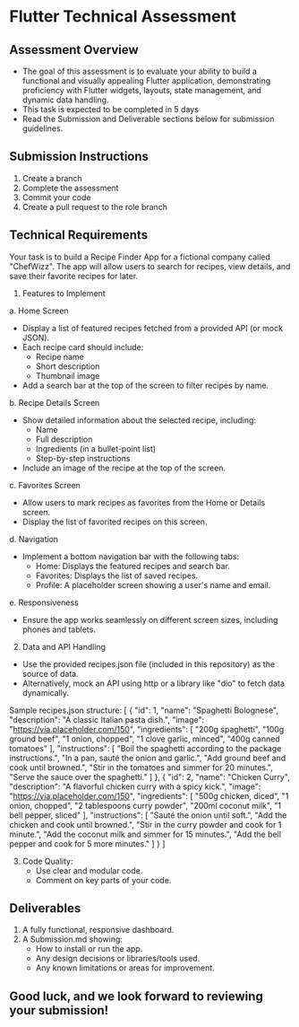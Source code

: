 # Flutter Technical Assessment

## Assessment Overview
- The goal of this assessment is to evaluate your ability to build a functional and visually appealing Flutter application, demonstrating proficiency with Flutter widgets, layouts, state management, and dynamic data handling.
- This task is expected to be completed in 5 days
- Read the Submission and Deliverable sections below for submission guidelines.

## Submission Instructions
1. Create a branch
2. Complete the assessment
3. Commit your code
4. Create a pull request to the role branch

## Technical Requirements
Your task is to build a Recipe Finder App for a fictional company called "ChefWizz". The app will allow users to search for recipes, view details, and save their favorite recipes for later.

1. Features to Implement

  a. Home Screen
   - Display a list of featured recipes fetched from a provided API (or mock JSON).
   - Each recipe card should include:
     - Recipe name
     - Short description
     - Thumbnail image
   - Add a search bar at the top of the screen to filter recipes by name.

 b. Recipe Details Screen
   - Show detailed information about the selected recipe, including:
     - Name
     - Full description
     - Ingredients (in a bullet-point list)
     - Step-by-step instructions
   - Include an image of the recipe at the top of the screen.

 c. Favorites Screen
   - Allow users to mark recipes as favorites from the Home or Details screen.
   - Display the list of favorited recipes on this screen.

 d. Navigation
   - Implement a bottom navigation bar with the following tabs:
     - Home: Displays the featured recipes and search bar.
     - Favorites: Displays the list of saved recipes.
     - Profile: A placeholder screen showing a user's name and email.

e. Responsiveness
   - Ensure the app works seamlessly on different screen sizes, including phones and tablets.


2. Data and API Handling

- Use the provided recipes.json file (included in this repository) as the source of data.
- Alternatively, mock an API using http or a library like "dio" to fetch data dynamically.
  
Sample recipes.json structure:
[
  {
    "id": 1,
    "name": "Spaghetti Bolognese",
    "description": "A classic Italian pasta dish.",
    "image": "https://via.placeholder.com/150",
    "ingredients": [
      "200g spaghetti",
      "100g ground beef",
      "1 onion, chopped",
      "1 clove garlic, minced",
      "400g canned tomatoes"
    ],
    "instructions": [
      "Boil the spaghetti according to the package instructions.",
      "In a pan, sauté the onion and garlic.",
      "Add ground beef and cook until browned.",
      "Stir in the tomatoes and simmer for 20 minutes.",
      "Serve the sauce over the spaghetti."
    ]
  },
  {
    "id": 2,
    "name": "Chicken Curry",
    "description": "A flavorful chicken curry with a spicy kick.",
    "image": "https://via.placeholder.com/150",
    "ingredients": [
      "500g chicken, diced",
      "1 onion, chopped",
      "2 tablespoons curry powder",
      "200ml coconut milk",
      "1 bell pepper, sliced"
    ],
    "instructions": [
      "Sauté the onion until soft.",
      "Add the chicken and cook until browned.",
      "Stir in the curry powder and cook for 1 minute.",
      "Add the coconut milk and simmer for 15 minutes.",
      "Add the bell pepper and cook for 5 more minutes."
    ]
  }
]

3. Code Quality:
   - Use clear and modular code.
   - Comment on key parts of your code.


## Deliverables
1. A fully functional, responsive dashboard.
2. A  Submission.md showing:
   - How to install or run the app.
   - Any design decisions or libraries/tools used.
   - Any known limitations or areas for improvement.

## Good luck, and we look forward to reviewing your submission!
